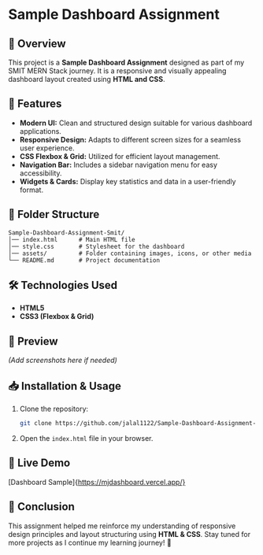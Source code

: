 # Sample Dashboard Assignment

## 📌 Overview
This project is a **Sample Dashboard Assignment** designed as part of my SMIT MERN Stack journey. It is a responsive and visually appealing dashboard layout created using **HTML and CSS**.

## 🚀 Features
- **Modern UI:** Clean and structured design suitable for various dashboard applications.
- **Responsive Design:** Adapts to different screen sizes for a seamless user experience.
- **CSS Flexbox & Grid:** Utilized for efficient layout management.
- **Navigation Bar:** Includes a sidebar navigation menu for easy accessibility.
- **Widgets & Cards:** Display key statistics and data in a user-friendly format.

## 📂 Folder Structure
```
Sample-Dashboard-Assignment-Smit/
│── index.html      # Main HTML file
│── style.css       # Stylesheet for the dashboard
│── assets/         # Folder containing images, icons, or other media
└── README.md       # Project documentation
```

## 🛠️ Technologies Used
- **HTML5**
- **CSS3 (Flexbox & Grid)**

## 📸 Preview
*(Add screenshots here if needed)*

## 📥 Installation & Usage
1. Clone the repository:
   ```bash
   git clone https://github.com/jalal1122/Sample-Dashboard-Assignment-Smit.git
   ```
2. Open the `index.html` file in your browser.

## 🔗 Live Demo
[Dashboard Sample]{https://mjdashboard.vercel.app/}

## 📜 Conclusion
This assignment helped me reinforce my understanding of responsive design principles and layout structuring using **HTML & CSS**. Stay tuned for more projects as I continue my learning journey! 🚀


